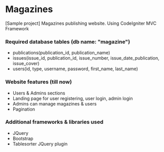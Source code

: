# Magazines
[Sample project] Magazines publishing website. Using CodeIgniter MVC Framework

### Required database tables (db name: "magazine")
- publications(publication_id, publication_name)
- issues(issue_id, publication_id, issue_number, issue_date_publication, issue_cover)
- users(id, type, username, password, first_name, last_name)

### Website features (till now)
- Users & Admins sections
- Landing page for user registering, user login, admin login
- Admins can manage magazines & users
- Pagination

### Additional frameworks & libraries used
- JQuery
- Bootstrap
- Tablesorter JQuery plugin

